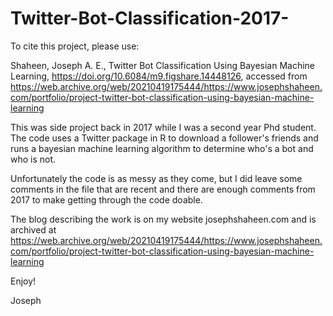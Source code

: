 # Twitter-Bot-Classification-2017-

To cite this project, please use:

Shaheen, Joseph A. E., Twitter Bot Classification Using Bayesian Machine Learning, https://doi.org/10.6084/m9.figshare.14448126, accessed from https://web.archive.org/web/20210419175444/https://www.josephshaheen.com/portfolio/project-twitter-bot-classification-using-bayesian-machine-learning

This was side project back in 2017 while I was a second year Phd student. The code uses a Twitter package in R to download a follower's friends and runs a bayesian machine learning algorithm to determine who's a bot and who is not.

Unfortunately the code is as messy as they come, but I did leave some comments in the file that are recent and there are enough comments from 2017 to make getting through the code doable. 

The blog describing the work is on my website josephshaheen.com and is archived at https://web.archive.org/web/20210419175444/https://www.josephshaheen.com/portfolio/project-twitter-bot-classification-using-bayesian-machine-learning

Enjoy!

Joseph
